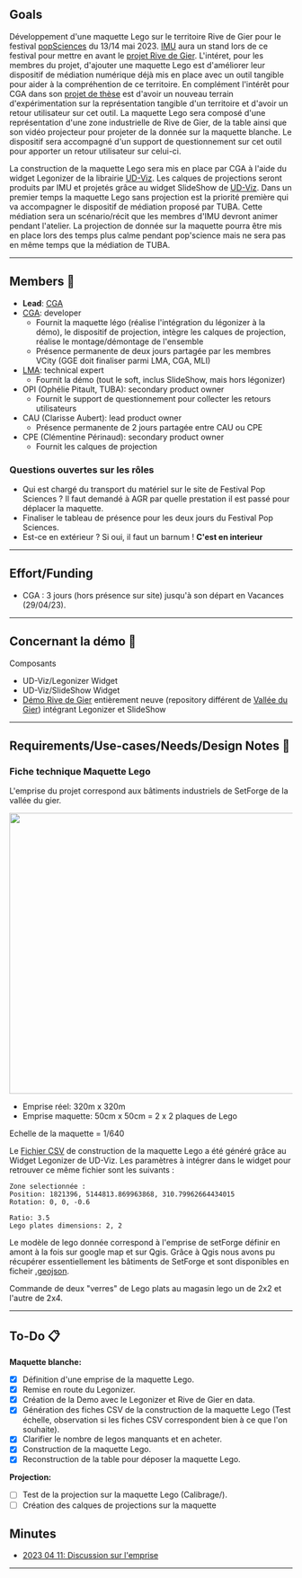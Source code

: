 
## Goals
Développement d'une maquette Lego sur le territoire Rive de Gier pour le festival [popSciences](https://popsciences.universite-lyon.fr/) du 13/14 mai 2023.
[IMU](https://imu.universite-lyon.fr/) aura un stand lors de ce festival pour mettre en avant le [projet Rive de Gier](./../TIGA_Vallee-Du-Gier/readme.md). L'intéret, pour les membres du projet, d'ajouter une maquette Lego est d'améliorer leur dispositif de médiation numérique déjà mis en place avec un outil tangible pour aider à la compréhention de ce territoire. En complément l'intérêt pour CGA dans son [projet de thèse](./../Phd_Corentin_Gautier/Readme.md) est d'avoir un nouveau terrain d'expérimentation sur la représentation tangible d'un territoire et d'avoir un retour utilisateur sur cet outil. La maquette Lego sera composé d'une représentation d'une zone industrielle de Rive de Gier, de la table ainsi que son vidéo projecteur pour projeter de la donnée sur la maquette blanche. Le dispositif sera accompagné d'un support de questionnement sur cet outil pour apporter un retour utilisateur sur celui-ci.

La construction de la maquette Lego sera mis en place par CGA à l'aide du widget Legonizer de la librairie [UD-Viz](https://github.com/VCityTeam/UD-Viz#readme).
Les calques de projections seront produits par IMU et projetés grâce au widget SlideShow de [UD-Viz](https://github.com/VCityTeam/UD-Viz#readme). Dans un premier temps la maquette Lego sans projection est la priorité première qui va accompagner le dispositif de médiation proposé par TUBA. Cette médiation sera un scénario/récit que les membres d'IMU devront animer pendant l'atelier.
La projection de donnée sur la maquette pourra être mis en place lors des temps plus calme pendant pop'science mais ne sera pas en même temps que la médiation de TUBA. 

***
## Members :construction_worker:
- **Lead**: [CGA](https://github.com/orgs/VCityTeam/projects/23)
- [CGA](https://github.com/orgs/VCityTeam/projects/23): developer
  * Fournit la maquette légo (réalise l'intégration du légonizer à la démo), 
    le dispositif de projection, intègre les calques de projection,
    réalise le montage/démontage de l'ensemble
  * Présence permanente de deux jours partagée par les membres VCity (GGE doit finaliser parmi LMA, CGA, MLI)
- [LMA](https://github.com/orgs/VCityTeam/projects/8): technical expert
  * Fournit la démo (tout le soft, inclus SlideShow, mais hors légonizer) 
- OPI (Ophélie Pitault, TUBA): secondary product owner
  * Fournit le support de questionnement pour collecter les retours utilisateurs 
- CAU (Clarisse Aubert): lead product owner
  * Présence permanente de 2 jours partagée entre CAU ou CPE 
- CPE (Clémentine Périnaud): secondary product owner
  * Fournit les calques de projection

### Questions ouvertes sur les rôles
* Qui est chargé du transport du matériel sur le site de Festival Pop Sciences ? Il faut demandé à AGR par quelle prestation il est passé pour déplacer la maquette. 
* Finaliser le tableau de présence pour les deux jours du Festival Pop Sciences.
* Est-ce en extérieur ? Si oui, il faut un barnum ! **C'est en interieur**
***

## Effort/Funding
- CGA : 3 jours (hors présence sur site) jusqu'à son départ en Vacances (29/04/23).
***

## Concernant la démo :wrench:
Composants
- UD-Viz/Legonizer Widget
- UD-Viz/SlideShow Widget
- [Démo Rive de Gier](https://github.com/VCityTeam/UD-Demo-IMU-Vallee-Du-Gier-Mockup) entièrement neuve (repository différent de [Vallée du Gier](https://github.com/VCityTeam/UD-Demo-TIGA-Vallee-Du-Gier)) 
  intégrant Legonizer et SlideShow
***
## Requirements/Use-cases/Needs/Design Notes :triangular_ruler:
### Fiche technique Maquette Lego
L'emprise du projet correspond aux bâtiments industriels de SetForge de la vallée du gier. 

<img src="https://user-images.githubusercontent.com/32339907/231222970-696e2e4e-f4ee-4470-bfe5-1f9bb78e07db.PNG"  width="600" height="500">

 - Emprise réel: 320m x 320m 
 - Emprise maquette: 50cm x 50cm = 2 x 2 plaques de Lego

 Echelle de la maquette = 1/640


 Le [Fichier CSV](legoPlates-SetForge-Rive-de-Gier.csv) de construction de la maquette Lego a été généré grâce au Widget Legonizer de UD-Viz. Les paramètres à intégrer dans le widget pour retrouver ce même fichier sont les suivants :
 ```
 Zone selectionnée :
 Position: 1821396, 5144813.869963868, 310.79962664434015
 Rotation: 0, 0, -0.6

 Ratio: 3.5
 Lego plates dimensions: 2, 2
 ```

 Le modèle de lego donnée correspond à l'emprise de setForge définir en amont à la fois sur google map et sur Qgis. Grâce à Qgis nous avons pu récupérer essentiellement les bâtiments de SetForge et sont disponibles en ficheir [.geojson](./BAT_SETFORGE.geojson).
 
 Commande de deux "verres" de Lego plats au magasin lego un de 2x2 et l'autre de 2x4.

***
## To-Do :clipboard:
**Maquette blanche:**
- [X] Définition d'une emprise de la maquette Lego.
- [X] Remise en route du Legonizer.
- [X] Création de la Demo avec le Legonizer et Rive de Gier en data.
- [X] Génération des fiches CSV de la construction de la maquette Lego (Test échelle, observation si les fiches CSV correspondent bien à ce que l'on souhaite).
- [X] Clarifier le nombre de legos manquants et en acheter.
- [X] Construction de la maquette Lego.
- [X] Reconstruction de la table pour déposer la maquette Lego.

**Projection:**
- [ ] Test de la projection sur la maquette Lego (Calibrage/).
- [ ] Création des calques de projections sur la maquette

## Minutes
* [2023 04 11: Discussion sur l'emprise](#fiche-technique-maquette-lego)

***
